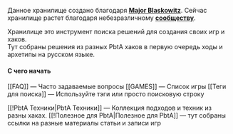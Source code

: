 Данное хранилище создано благодаря **[Major Blaskowitz](https://vk.com/cyberblask )**.
Сейчас хранилище растет благодаря небезразличному **[сообществу](https://t.me/PoweredByTheApocalypse)**.

Хранилище это инструмент поиска решений для создания своих игр и хаков.  
Тут собраны решения из разных PbtA хаков в первую очередь ходы и архетипы на русском языке.
#### С чего начать
[[FAQ]] — Часто задаваемые вопросы
[[GAMES]] — Список игры
[[Теги для поиска]] — Используйте тэги или просто поисковую строку

[[!PbtA Техники|PbtA Техники]] — Коллекция подходов и техник из разны хаках.
[[!Полезное для PbtA|Полезное для PbtA]] — тут собраны ссылки на разные материалы статьи и записи игр

